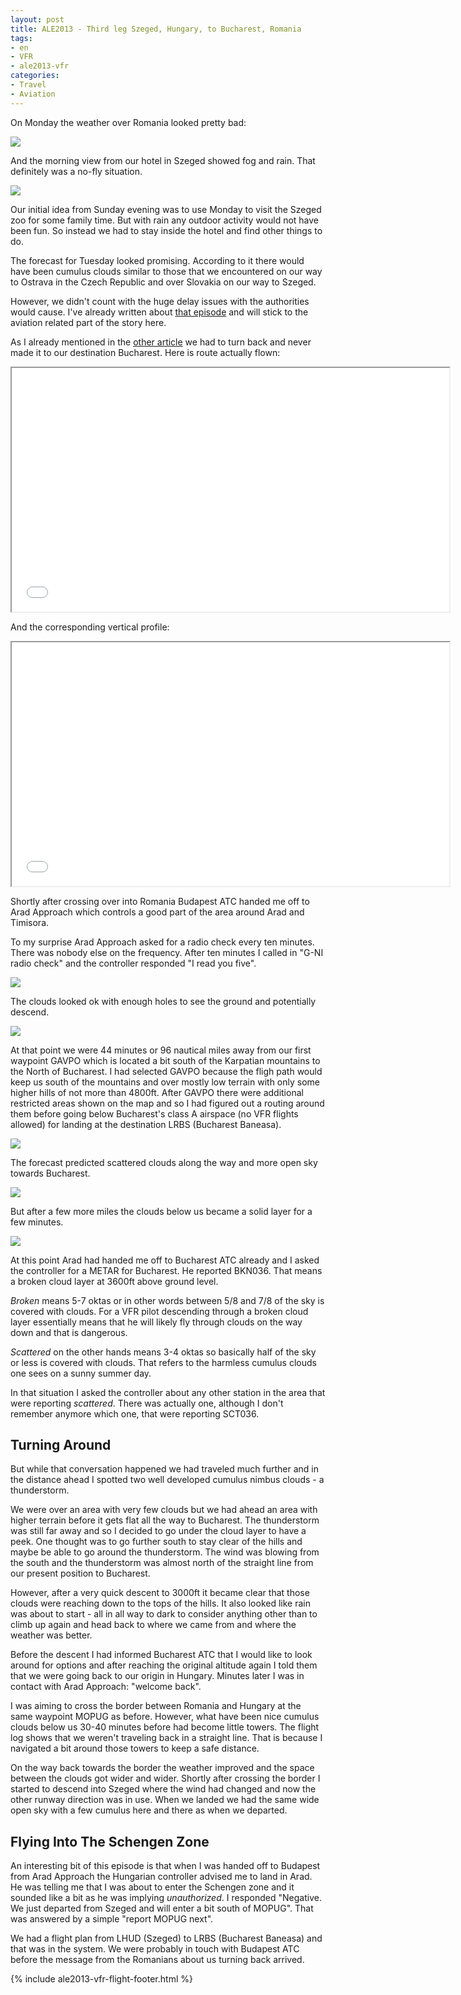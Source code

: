 ```yaml
---
layout: post
title: ALE2013 - Third leg Szeged, Hungary, to Bucharest, Romania
tags:
- en
- VFR
- ale2013-vfr
categories:
- Travel
- Aviation
---
```

On Monday the weather over Romania looked pretty bad:

<a target="_blank" href="/img/posts/aviation-2013-08/LHUD-nofly-1.jpg"><img src="/img/posts/aviation-2013-08/LHUD-nofly-small-1.jpg"/></a>

And the morning view from our hotel in Szeged showed fog and rain. That definitely was a no-fly situation.

<a target="_blank" href="/img/posts/aviation-2013-08/LHUD-nofly-2.jpg"><img src="/img/posts/aviation-2013-08/LHUD-nofly-small-2.jpg"/></a>

Our initial idea from Sunday evening was to use Monday to visit the Szeged zoo for some family time. But with rain any outdoor activity would not have been fun. So instead we had to stay inside the hotel and find other things to do.

The forecast for Tuesday looked promising. According to it there would have been cumulus clouds similar to those that we encountered on our way to Ostrava in the Czech Republic and over Slovakia on our way to Szeged.

However, we didn't count with the huge delay issues with the authorities would cause. I've already written about [that episode](/2013/09/01/ALE2013-Real-Options.html) and will stick to the aviation related part of the story here.

As I already mentioned in the [other article](/2013/09/01/ALE2013-Real-Options.html) we had to turn back and never made it to our destination Bucharest. Here is route actually flown:

<iframe width="700" height="390" src="/img/posts/aviation-2013-08/LHUD-LRBS-LHUD-route.png"></iframe>

And the corresponding vertical profile:

<iframe width="700" height="390" src="/img/posts/aviation-2013-08/LHUD-LRBS-LHUD-vertical-profile.png"></iframe>

Shortly after crossing over into Romania Budapest ATC handed me off to Arad Approach which controls a good part of the area around Arad and Timisora.

To my surprise Arad Approach asked for a radio check every ten minutes. There was nobody else on the frequency. After ten minutes I called in "G-NI radio check" and the controller responded "I read you five".

<a target="_blank" href="/img/posts/aviation-2013-08/LHUD-LRBS-5.jpg"><img src="/img/posts/aviation-2013-08/LHUD-LRBS-small-5.jpg"/></a>

The clouds looked ok with enough holes to see the ground and potentially descend.

<a target="_blank" href="/img/posts/aviation-2013-08/LHUD-LRBS-3.jpg"><img src="/img/posts/aviation-2013-08/LHUD-LRBS-small-3.jpg"/></a>

At that point we were 44 minutes or 96 nautical miles away from our first waypoint GAVPO which is located a bit south of the Karpatian mountains to the North of Bucharest. I had selected GAVPO because the fligh path would keep us south of the mountains and over mostly low terrain with only some higher hills of not more than 4800ft. After GAVPO there were additional restricted areas shown on the map and so I had figured out a routing around them before going below Bucharest's class A airspace (no VFR flights allowed) for landing at the destination LRBS (Bucharest Baneasa).

<a target="_blank" href="/img/posts/aviation-2013-08/LHUD-LRBS-1.jpg"><img src="/img/posts/aviation-2013-08/LHUD-LRBS-small-1.jpg"/></a>

The forecast predicted scattered clouds along the way and more open sky towards Bucharest.

<a target="_blank" href="/img/posts/aviation-2013-08/LHUD-LRBS-4.jpg"><img src="/img/posts/aviation-2013-08/LHUD-LRBS-small-4.jpg"/></a>

But after a few more miles the clouds below us became a solid layer for a few minutes.

<a target="_blank" href="/img/posts/aviation-2013-08/LHUD-LRBS-2.jpg"><img src="/img/posts/aviation-2013-08/LHUD-LRBS-small-2.jpg"/></a>

At this point Arad had handed me off to Bucharest ATC already and I asked the controller for a METAR for Bucharest. He reported BKN036. That means a broken cloud layer at 3600ft above ground level. 

_Broken_ means 5-7 oktas or in other words between 5/8 and 7/8 of the sky is covered with clouds. For a VFR pilot descending through a broken cloud layer essentially means that he will likely fly through clouds on the way down and that is dangerous.

_Scattered_ on the other hands means 3-4 oktas so basically half of the sky or less is covered with clouds. That refers to the harmless cumulus clouds one sees on a sunny summer day.

In that situation I asked the controller about any other station in the area that were reporting _scattered_. There was actually one, although I don't remember anymore which one, that were reporting SCT036.

## Turning Around

But while that conversation happened we had traveled much further and in the distance ahead I spotted two well developed cumulus nimbus clouds - a thunderstorm.

We were over an area with very few clouds but we had ahead an area with higher terrain before it gets flat all the way to Bucharest. The thunderstorm was still far away and so I decided to go under the cloud layer to have a peek. One thought was to go further south to stay clear of the hills and maybe be able to go around the thunderstorm. The wind was blowing from the south and the thunderstorm was almost north of the straight line from our present position to Bucharest.

However, after a very quick descent to 3000ft it became clear that those clouds were reaching down to the tops of the hills. It also looked like rain was about to start - all in all way to dark to consider anything other than to climb up again and head back to where we came from and where the weather was better.

Before the descent I had informed Bucharest ATC that I would like to look around for options and after reaching the original altitude again I told them that we were going back to our origin in Hungary. Minutes later I was in contact with Arad Approach: "welcome back".

I was aiming to cross the border between Romania and Hungary at the same waypoint MOPUG as before. However, what have been nice cumulus clouds below us 30-40 minutes before had become little towers. The flight log shows that we weren't traveling back in a straight line. That is because I navigated a bit around those towers to keep a safe distance.

On the way back towards the border the weather improved and the space between the clouds got wider and wider. Shortly after crossing the border I started to descend into Szeged where the wind had changed and now the other runway direction was in use. When we landed we had the same wide open sky with a few cumulus here and there as when we departed.

## Flying Into The Schengen Zone

An interesting bit of this episode is that when I was handed off to Budapest from Arad Approach the Hungarian controller advised me to land in Arad. He was telling me that I was about to enter the Schengen zone and it sounded like a bit as he was implying _unauthorized_. I responded "Negative. We just departed from Szeged and will enter a bit south of MOPUG". That was answered by a simple "report MOPUG next".

We had a flight plan from LHUD (Szeged) to LRBS (Bucharest Baneasa) and that was in the system. We were probably in touch with Budapest ATC before the message from the Romanians about us turning back arrived.

{% include ale2013-vfr-flight-footer.html %}
